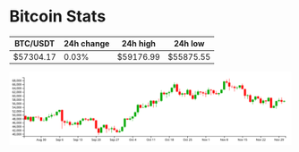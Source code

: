 # Bitcoin Stats

BTC/USDT|24h change|24h high|24h low|
|---|---|---|---|
|$57304.17|0.03%|$59176.99|$55875.55|

<img src="./chart.svg">
